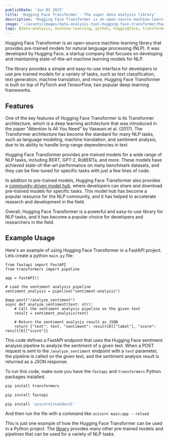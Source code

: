 ```yaml
---
publishDate: 'Jun 03 2023'
title: 'Hugging Face Transformer - The super data analysis library'
description: 'Hugging Face Transformer is an open-source machine-learning library that provides pre-trained models for natural language processing (NLP). It was developed by Hugging Face, a startup company that focuses on developing and maintaining state-of-the-art machine learning models...'
image: '~/assets/images/data-analysis-tool-hugging-face-transformer/hugging.png'
tags: [data-analysis, machine-learning, python, huggingface, transformer]
---
```


Hugging Face Transformer is an open-source machine-learning library that provides pre-trained models for natural language processing (NLP). It was developed by Hugging Face, a startup company that focuses on developing and maintaining state-of-the-art machine learning models for NLP.

The library provides a simple and easy-to-use interface for developers to use pre-trained models for a variety of tasks, such as text classification, text generation, machine translation, and more. Hugging Face Transformer is built on top of PyTorch and TensorFlow, two popular deep-learning frameworks.

## Features
One of the key features of Hugging Face Transformer is its Transformer architecture, which is a deep learning architecture that was introduced in the paper "Attention Is All You Need" by Vaswani et al. (2017). The Transformer architecture has become the standard for many NLP tasks, such as language modeling, machine translation, and sentiment analysis, due to its ability to handle long-range dependencies in text.

Hugging Face Transformer provides pre-trained models for a wide range of NLP tasks, including BERT, GPT-2, RoBERTa, and more. These models have achieved state-of-the-art performance on many benchmark datasets, and they can be fine-tuned for specific tasks with just a few lines of code.

In addition to pre-trained models, Hugging Face Transformer also provides a [community-driven model hub](https://huggingface.co/models), where developers can share and download pre-trained models for specific tasks. This model hub has become a popular resource for the NLP community, and it has helped to accelerate research and development in the field.

Overall, Hugging Face Transformer is a powerful and easy-to-use library for NLP tasks, and it has become a popular choice for developers and researchers in the field.

## Example Usage
Here's an example of using Hugging Face Transformer in a FastAPI project. Lets create a python `main.py` file:

```
from fastapi import FastAPI
from transformers import pipeline

app = FastAPI()

# Load the sentiment analysis pipeline
sentiment_analysis = pipeline("sentiment-analysis")

@app.post("/analyze_sentiment")
async def analyze_sentiment(text: str):
    # Call the sentiment analysis pipeline on the given text
    result = sentiment_analysis(text)

    # Return the sentiment analysis result as JSON
    return {"text": text, "sentiment": result[0]["label"], "score": result[0]["score"]}

```

This code defines a FastAPI endpoint that uses the Hugging Face sentiment analysis pipeline to analyze the sentiment of a given text. When a POST request is sent to the `/analyze_sentiment` endpoint with a `text` parameter, the pipeline is called on the given text, and the sentiment analysis result is returned as a JSON response.

To run this code, make sure you have the `fastapi` and `transformers` Python packages installed.

```jsx
pip install transformers 
```

```jsx
pip install fastapi
```

```jsx
pip install 'uvicorn[standard]'
```

And then run the file with a command like `uvicorn main:app --reload`

This is just one example of how the Hugging Face Transformer can be used in a Python project. The [library](https://huggingface.co/docs/transformers/v4.17.0/en/index) provides many other pre-trained models and pipelines that can be used for a variety of NLP tasks.